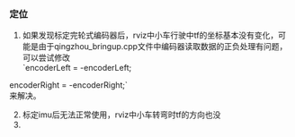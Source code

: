 ### 定位

1. 如果发现标定完轮式编码器后，rviz中小车行驶中tf的坐标基本没有变化，可能是由于qingzhou_bringup.cpp文件中编码器读取数据的正负处理有问题，可以尝试修改   
`encoderLeft = -encoderLeft;   

encoderRight = -encoderRight;`  
来解决。


2. 标定imu后无法正常使用，rviz中小车转弯时tf的方向也没
3. 